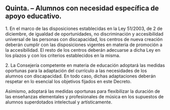 ## **Quinta. – Alumnos con necesidad específica de apoyo educativo.**

1\. En el marco de las disposiciones establecidas en la Ley 51/2003, de 2 de diciembre, de igualdad de oportunidades, no discriminación y accesibilidad universal de las personas con discapacidad, los centros de nueva creación deberán cumplir con las disposiciones vigentes en materia de promoción a la accesibilidad. El resto de los centros deberán adecuarse a dicha Ley en los plazos y con los criterios establecidos en la misma.

2\. La Consejería competente en materia de educación adoptará las medidas oportunas para la adaptación del currículo a las necesidades de los alumnos con discapacidad. En todo caso, dichas adaptaciones deberán respetar en lo esencial los objetivos fijados en este Decreto.

Asimismo, adoptará las medidas oportunas para flexibilizar la duración de las enseñanzas elementales y profesionales de música en los supuestos de alumnos superdotados intelectual y artísticamente.